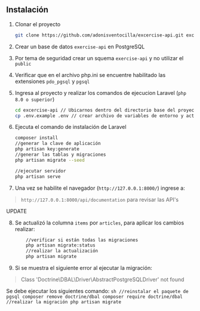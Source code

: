 ## Instalación

1. Clonar el proyecto
   ```sh
   git clone https://github.com/adonisventocilla/excercise-api.git excercise-api
   ```
2. Crear un base de datos `exercise-api` en PostgreSQL
3. Por tema de seguridad crear un squema `exercise-api` y no utilizar el `public`
4. Verificar que en el archivo php.ini se encuentre habilitado las extensiones `pdo_pgsql` y `pgsql`

5. Ingresa al proyecto y realizar los comandos de ejecucion Laravel (`php 8.0 o superior`)
   ```sh
   cd excercise-api // Ubicarnos dentro del directorio base del proyecto
   cp .env.example .env // crear archivo de variables de entorno y actualizar variables de BD
   ```
6. Ejecuta el comando de instalación de Laravel
   ```sh
   composer install
   //generar la clave de aplicación
   php artisan key:generate
   //generar las tablas y migraciones
   php artisan migrate --seed
   
   //ejecutar servidor
   php artisan serve
   ```
7. Una vez se habilite el navegador (`http://127.0.0.1:8000/`) ingrese a:

> `http://127.0.0.1:8000/api/documentation` para revisar las API's

UPDATE

8. Se actualizó la columna `items` por `articles`, para aplicar los cambios realizar:
    ```sh
        //verificar si están todas las migraciones
        php artisan migrate:status
        //realizar la actualización
        php artisan migrate
    ```
9. Si se muestra el siguiente error al ejecutar la migración:
> Class 'Doctrine\DBAL\Driver\AbstractPostgreSQLDriver' not found

Se debe ejecutar los siguientes comando:
    ```sh
        //reinstalar el paquete de pgsql
        composer remove doctrine/dbal
        composer require doctrine/dbal
        //realizar la migración
        php artisan migrate
    ```
